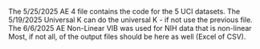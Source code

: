 The 5/25/2025 AE 4 file contains the code for the 5 UCI datasets. 
The 5/19/2025 Universal K can do the universal K - if not use the previous file.
The 6/6/2025 AE Non-Linear VIB was used for NIH data that is non-linear
Most, if not all, of the output files should be here as well (Excel of CSV).
